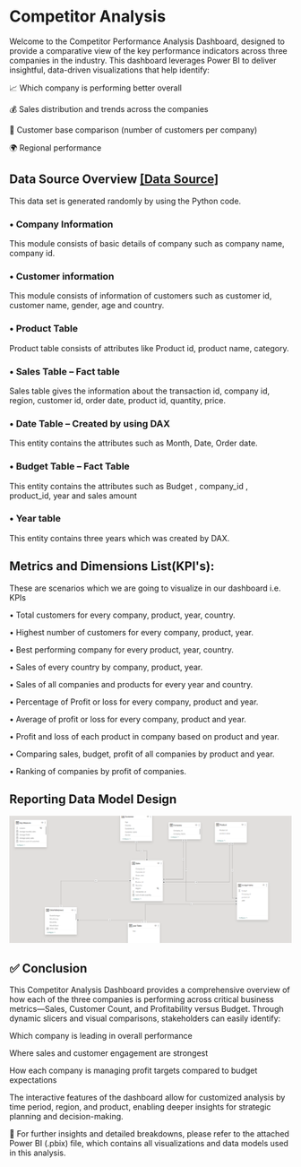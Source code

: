 # Competitor Analysis
Welcome to the Competitor Performance Analysis Dashboard, designed to provide a comparative view of the key performance indicators across three companies in the industry. This dashboard leverages Power BI to deliver insightful, data-driven visualizations that help identify:

📈 Which company is performing better overall

💰 Sales distribution and trends across the companies

👥 Customer base comparison (number of customers per company)

🌍 Regional performance
## Data Source Overview  [[Data Source]](https://1drv.ms/x/c/7a000c983cf15c01/EYy_DPurywVJgcHYeCIS7yYBb2GYWS0hvRXvzarAFQoAmA?e=p5sayy)
  This data set is generated randomly by using the Python code.
### •	Company Information 
  This module consists of basic details of company such as company name, company id.
### •	Customer information 
  This module consists of information of customers such as customer id, customer name, gender, age and country.
### •	Product Table 
  Product table consists of attributes like Product id, product name, category.
### •	Sales Table – Fact table 
  Sales table gives the information about the transaction id, company id, region, customer id, order date, product id, quantity, price.
### •	Date Table – Created by using DAX
  This entity contains the attributes such as Month, Date, Order date.
### •	Budget Table – Fact Table
This entity contains the attributes such as Budget , company_id , product_id, year and sales amount
### •	Year table 
This entity contains three years which was created by DAX.
## Metrics and Dimensions List(KPI's):
These are scenarios which we are going to visualize in our dashboard i.e. KPIs

•	Total customers for every company, product, year, country.

•	Highest number of customers for every company, product, year.

•	Best performing company for every product, year, country.

•	Sales of every country by company, product, year.

•	Sales of all companies and products for every year and country.

•	Percentage of Profit or loss for every company, product and year.

•	Average of profit or loss for every company, product and year.

•	Profit and loss of each product in company based on product and year.

•	Comparing sales, budget, profit of all companies by product and year.

•	Ranking of companies by profit of companies.

## Reporting Data Model Design
![Alt text](https://github.com/Venkata-Satyanarayana/CompetitorAnalysis-PowerBi/blob/6ed35e20d19618b240e88c3b7e05994f00316c78/Screenshot%202025-05-10%20222604.png)
## ✅ Conclusion
This Competitor Analysis Dashboard provides a comprehensive overview of how each of the three companies is performing across critical business metrics—Sales, Customer Count, and Profitability versus Budget. Through dynamic slicers and visual comparisons, stakeholders can easily identify:

Which company is leading in overall performance

Where sales and customer engagement are strongest

How each company is managing profit targets compared to budget expectations

The interactive features of the dashboard allow for customized analysis by time period, region, and product, enabling deeper insights for strategic planning and decision-making.

📂 For further insights and detailed breakdowns, please refer to the attached Power BI (.pbix) file, which contains all visualizations and data models used in this analysis.




